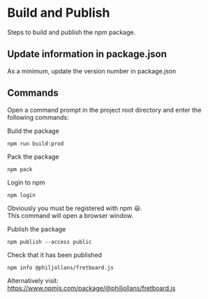 # Build and Publish
Steps to build and publish the npm package.

## Update information in package.json

As a minimum, update the version number in package.json

## Commands
Open a command prompt in the project root directory and enter the following commands:

Build the package
```console
npm run build:prod
```

Pack the package
```console
npm pack
```

Login to npm
```console
npm login
```
Obviously you must be registered with npm :smiley:.  
This command will open a browser window.

Publish the package
```console
npm publish --access public
```

Check that it has been published
```console
npm info @philjollans/fretboard.js
```

Alternatively visit:  
https://www.npmjs.com/package/@philjollans/fretboard.js
